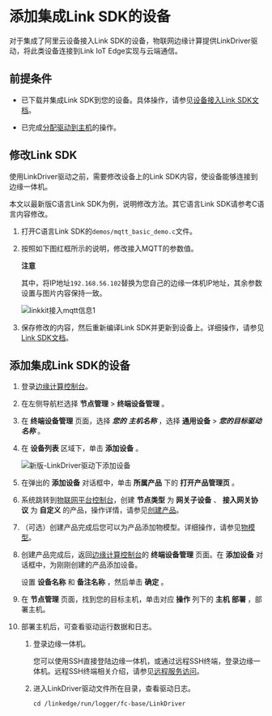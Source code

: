 添加集成Link SDK的设备 
====================================

对于集成了阿里云设备接入Link SDK的设备，物联网边缘计算提供LinkDriver驱动，将此类设备连接到Link IoT Edge实现与云端通信。

前提条件 
-------------------------

* 已下载并集成Link SDK到您的设备。具体操作，请参见[设备接入Link SDK文档](https://help.aliyun.com/document_detail/96596.html#concept-2050347)。

  

* 已完成[分配驱动到主机](/cn.zh-CN/设备接入/设备管理/添加驱动关联设备/分配驱动到主机.md)的操作。

  




修改Link SDK 
-------------------------------

使用LinkDriver驱动之前，需要修改设备上的Link SDK内容，使设备能够连接到边缘一体机。

本文以最新版C语言Link SDK为例，说明修改方法。其它语言Link SDK请参考C语言内容修改。

1. 打开C语言Link SDK的`demos/mqtt_basic_demo.c`文件。

   

2. 按照如下图红框所示的说明，修改接入MQTT的参数值。

   **注意**

   其中，将IP地址`192.168.56.102`替换为您自己的边缘一体机IP地址，其余参数设置与图片内容保持一致。

   ![linkkit接入mqtt信息1 ](https://static-aliyun-doc.oss-accelerate.aliyuncs.com/assets/img/zh-CN/0205489061/p81754.png)
   

3. 保存修改的内容，然后重新编译Link SDK并更新到设备上。详细操作，请参见[Link SDK文档](https://help.aliyun.com/document_detail/163755.html#topic2747)。

   




添加集成Link SDK的设备 
------------------------------------

1. 登录[边缘计算控制台](https://iotedge.console.aliyun.com)。

   

2. 在左侧导航栏选择 **节点管理** \> **终端设备管理** 。

   

3. 在 **终端设备管理** 页面，选择 ***您的*** ***主机名称*** ，选择 **通用设备** \> ***您的目标驱动名称*** 。

   

4. 在 **设备列表** 区域下，单击 **添加设备** 。

   ![新版-LinkDriver驱动下添加设备](https://static-aliyun-doc.oss-accelerate.aliyuncs.com/assets/img/zh-CN/2356760161/p214126.png)
   

5. 在弹出的 **添加设备** 对话框中，单击 **所属产品** 下的 **打开产品管理页** 。

   

6. 系统跳转到[物联网平台控制台](http://iot.console.aliyun.com/)，创建 **节点类型** 为 **网关子设备** 、 **接入网关协议** 为 **自定义** 的产品，操作详情，请参见[创建产品](/cn.zh-CN/设备接入/创建产品.md)。

   

7. （可选）创建产品完成后您可以为产品添加物模型。详细操作，请参见[物模型](/cn.zh-CN/设备管理/物模型/物模型概述/什么是物模型.md)。

   

8. 创建产品完成后，返回[边缘计算控制台](https://iotedge.console.aliyun.com)的 **终端设备管理** 页面。在 **添加设备** 对话框中，为刚刚创建的产品添加设备。

   设置 **设备名称** 和 **备注名称** ，然后单击 **确定** 。
   

9. 在 **节点管理** 页面，找到您的目标主机，单击对应 **操作** 列下的 **主机** **部署** ，部署主机。

   

10. 部署主机后，可查看驱动运行数据和日志。

    1. 登录边缘一体机。

       您可以使用SSH直接登陆边缘一体机，或通过远程SSH终端，登录边缘一体机。远程SSH终端相关介绍，请参见[远程服务访问](/cn.zh-CN/主机管理/云端管理/远程运维管理/远程服务访问.md)。
       
    
    2. 进入LinkDriver驱动文件所在目录，查看驱动日志。

           cd /linkedge/run/logger/fc-base/LinkDriver 

       
    

    



